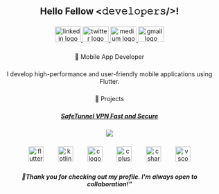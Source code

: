 <h2 align="center">Hello Fellow <𝚍𝚎𝚟𝚎𝚕𝚘𝚙𝚎𝚛𝚜/>!</h2>

###

<div align="center">
  <a href="https://www.linkedin.com/in/furkannarslann/" target="_blank">
    <img src="https://raw.githubusercontent.com/maurodesouza/profile-readme-generator/master/src/assets/icons/social/linkedin/default.svg" width="60" height="35" alt="linkedin logo"  />
  </a>
  <a href="https://twitter.com/furkannarslanF" target="_blank">
    <img src="https://raw.githubusercontent.com/maurodesouza/profile-readme-generator/master/src/assets/icons/social/twitter/default.svg" width="60" height="35" alt="twitter logo"  />
  </a>
  <a href="https://medium.com/@furkannarslan96" target="_blank">
    <img src="https://raw.githubusercontent.com/maurodesouza/profile-readme-generator/master/src/assets/icons/social/medium/default.svg" width="60" height="35" alt="medium logo"  />
  </a>
  <a href="mailto:furkannarslan96@gmail.com" target="_blank">
    <img src="https://raw.githubusercontent.com/maurodesouza/profile-readme-generator/master/src/assets/icons/social/gmail/default.svg" width="60" height="35" alt="gmail logo"  />
  </a>
</div>

###

<p align="center">📱 Mobile App Developer</p>

###

<p align="center">I develop high-performance and user-friendly mobile applications using Flutter.</p>

###

<p align="center">🔨 Projects</p>

###
<h5 align="center"><a href="https://play.google.com/store/apps/details?id=com.sefetech.safe_tunnel_vpn">SafeTunnel VPN Fast and Secure</a></h5>

<div align="center">
  <img src="https://visitor-badge.laobi.icu/badge?page_id=FurkanArslanF.FurkanArslanF&"  />
</div>

###

<div align="center">
  <img src="https://skillicons.dev/icons?i=flutter" height="35" alt="flutter logo"  />
  <img width="25" />
  <img src="https://skillicons.dev/icons?i=kotlin" height="35" alt="kotlin logo"  />
  <img width="25" />
  <img src="https://skillicons.dev/icons?i=c" height="35" alt="c logo"  />
  <img width="25" />
  <img src="https://skillicons.dev/icons?i=cpp" height="35" alt="cplusplus logo"  />
  <img width="25" />
  <img src="https://skillicons.dev/icons?i=cs" height="35" alt="csharp logo"  />
  <img width="25" />
  <img src="https://skillicons.dev/icons?i=vscode" height="35" alt="vscode logo"  />
</div>

###

<h5 align="center">🌟Thank you for checking out my profile. I'm always open to collaboration!"</h5>

###
